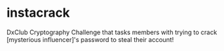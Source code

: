 # instacrack
DxClub Cryptography Challenge that tasks members with trying to crack [mysterious influencer]'s password to steal their account!

